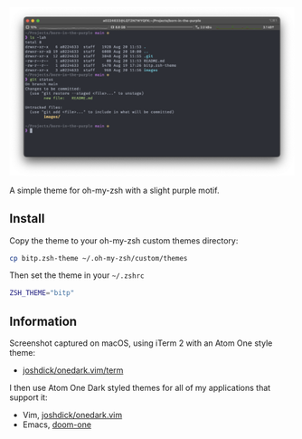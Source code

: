 ![Screenshot of born-in-the-purple theme](/images/screenshot.png)

A simple theme for oh-my-zsh with a slight purple motif.

## Install

Copy the theme to your oh-my-zsh custom themes directory:

```bash
cp bitp.zsh-theme ~/.oh-my-zsh/custom/themes
```

Then set the theme in your `~/.zshrc`

```bash
ZSH_THEME="bitp"
```

## Information

Screenshot captured on macOS, using iTerm 2 with an Atom One style theme:
- [joshdick/onedark.vim/term](https://github.com/joshdick/onedark.vim/tree/main/term)

I then use Atom One Dark styled themes for all of my applications that support it:
- Vim, [joshdick/onedark.vim](https://github.com/joshdick/onedark.vim)
- Emacs, [doom-one](https://github.com/doomemacs/themes)
